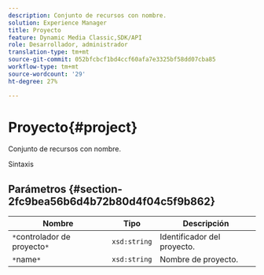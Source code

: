 ```yaml
---
description: Conjunto de recursos con nombre.
solution: Experience Manager
title: Proyecto
feature: Dynamic Media Classic,SDK/API
role: Desarrollador, administrador
translation-type: tm+mt
source-git-commit: 052bfcbcf1bd4ccf60afa7e3325bf58dd07cba85
workflow-type: tm+mt
source-wordcount: '29'
ht-degree: 27%

---
```



# Proyecto{#project}

Conjunto de recursos con nombre.

Sintaxis

## Parámetros {#section-2fc9bea56b6d4b72b80d4f04c5f9b862}

| Nombre | Tipo | Descripción |
|---|---|---|
| `*`controlador de proyecto`*` | `xsd:string` | Identificador del proyecto. |
| `*`name`*` | `xsd:string` | Nombre de proyecto. |

